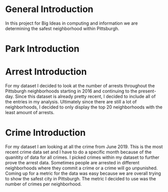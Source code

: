 # General Introduction
In this project for Big Ideas in computing and information we are determining the safest neighborhood within Pittsburgh. 

# Park Introduction

# Arrest Introduction 
For my dataset I decided to look at the number of arrests throughout the Pittsburgh neighborhoods starting in 2016 and continuing to the present-day. Since this dataset is already pretty recent, I decided to include all of the entries in my analysis. Ultimately since there are still a lot of neighborhoods, I decided to only display the top 20 neighborhoods with the least amount of arrests. 

# Crime Introduction
For my dataset I am looking at all the crime from June 2019. This is the most recent crime data set and I have to do a specific month because of the quanitity of data for all crimes. I picked crimes within my dataset to further prove the arrest data. Sometimes people are arrested in different neighborhoods where they commit a crime or a crime will go unpunished. Coming up for a metric for the data was easy because we are overall trying to show the safest city in Pittsburgh. The metric I decided to use was the number of crimes per neighborhood. 
